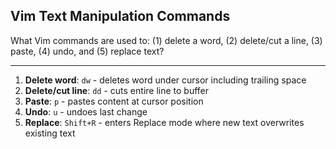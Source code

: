 ## Vim Text Manipulation Commands

What Vim commands are used to: (1) delete a word, (2) delete/cut a line, (3) paste, (4) undo, and (5) replace text?

---

1. **Delete word**: `dw` - deletes word under cursor including trailing space
2. **Delete/cut line**: `dd` - cuts entire line to buffer
3. **Paste**: `p` - pastes content at cursor position
4. **Undo**: `u` - undoes last change
5. **Replace**: `Shift+R` - enters Replace mode where new text overwrites existing text

